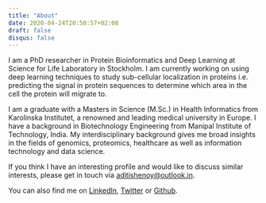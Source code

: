 ```yaml
---
title: "About"
date: 2020-04-24T20:50:57+02:00
draft: false
disqus: false
---
```


I am a PhD researcher in Protein Bioinformatics and Deep Learning at Science for Life Laboratory in Stockholm. I am currently working on using deep learning techniques to study sub-cellular localization in proteins i.e. predicting the signal in protein sequences to determine which area in the cell the protein will migrate to. 

I am a graduate with a Masters in Science (M.Sc.) in Health Informatics from Karolinska Institutet, a renowned and leading medical university in Europe. I have a background in Biotechnology Engineering from Manipal Institute of Technology, India. My interdisciplinary background gives me broad insights in the fields of genomics, proteomics, healthcare as well as information technology and data science.

If you think I have an interesting profile and would like to discuss similar interests, please get in touch via <aditishenoy@outlook.in>.

<!--Check out my resume [here](https://drive.google.com/file/d/15A2o3M2OZPiP2iffiSiZuVgisXe-BNlo/view?usp=sharing).-->

You can also find me on [LinkedIn](https://www.linkedin.com/in/aditi-shenoy-287060bb/), [Twitter](https://twitter.com/aditi_shenoy) or [Github](https://github.com/aditishenoy).


